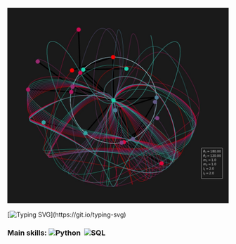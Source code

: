 
[![](https://github.com/Burrno/Burrno/blob/main/pendulo_duplo_caos_1%20-%20frame%20at%200m33s.jpg)](https://www.youtube.com/watch?v=sK8FZcjzg4U)

[![Typing SVG](https://readme-typing-svg.herokuapp.com/?color=9B2CEF&size=35&center=true&vCenter=true&width=1000&lines=Hello,+I'm+Bruno!;I'm+a+25+years+old+Mathematician+from+Brazil.;Interested+in+Data+Science+and+Dynamical+Systems!)](https://git.io/typing-svg) 

### Main skills: ![Python](https://img.shields.io/badge/Python-3776AB?style=for-the-badge&logo=python&logoColor=white)&nbsp; ![SQL](https://img.shields.io/badge/-SQL-0D1117?style=for-the-badge&logo=sql&labelColor=0D1117)&nbsp;
<!--
**Burrno/Burrno** is a ✨ _special_ ✨ repository because its `README.md` (this file) appears on your GitHub profile.

Here are some ideas to get you started:

- 🔭 I’m currently working on ...
- 🌱 I’m currently learning ...
- 👯 I’m looking to collaborate on ...
- 🤔 I’m looking for help with ...
- 💬 Ask me about ...
- 📫 How to reach me: ...
- 😄 Pronouns: ...
- ⚡ Fun fact: ...
-->
